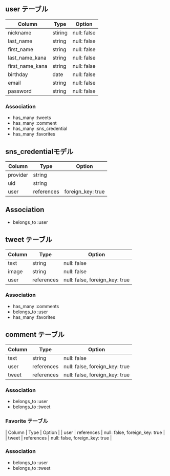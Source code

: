## user テーブル
| Column          | Type    |  Option      |
|-----------------|---------|--------------|
| nickname        | stiring | null: false  |
| last_name       | string  | null: false  |
| first_name      | string  | null: false  |
| last_name_kana  | string  |null: false   |
| first_name_kana | string  | null: false  |
| birthday        | date    | null: false  |
| email           | string  | null: false  |
| password        | string  | null: false  |

### Association

- has_many :tweets
- has_many :comment
- has_many :sns_credential
- has_many :favorites

## sns_credentialモデル

| Column         | Type      |  Option           |
|----------------|-----------|-------------------|
| provider       | string    |                   |
| uid            | string    |                   | 
| user           | references| foreign_key: true |

## Association
- belongs_to :user


## tweet テーブル

| Column     | Type       | Option                          |
|------------|------------|---------------------------------|
| text       | string     |  null: false                    |
| image      | string     |  null: false                    |
| user       | references |  null: false, foreign_key: true |

### Association
- has_many   :comments
- belongs_to :user
- has_many :favorites


## comment テーブル

| Column      |  Type      | Option                         |
|-------------|------------|--------------------------------|
| text        | string     | null: false                    |
| user        | references | null: false, foreign_key: true |
| tweet       | references | null: false, foreign_key: true |

### Association

- belongs_to :user
- belongs_to :tweet

### Favorite テーブル
| Column      | Type       | Option                         |
| user        | references | null: false, foreign_key: true |
| tweet       | references | null: false, foreign_key: true |

### Association

- belongs_to :user
- belongs_to :tweet